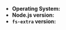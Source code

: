 <!-- First ensure you installed the latest version of fs-extra -->
<!-- If your bug still exist please fill out the following information if it applies to your issue: -->
- **Operating System:**
- **Node.js version:**
- **`fs-extra` version:**
